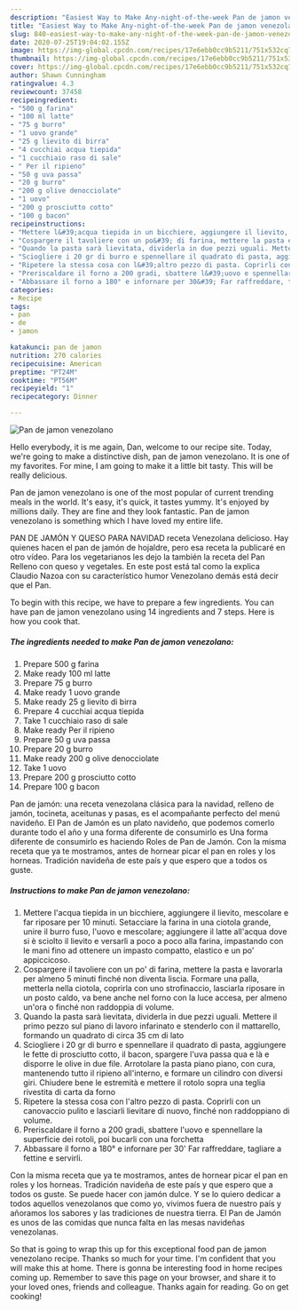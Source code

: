 ```yaml
---
description: "Easiest Way to Make Any-night-of-the-week Pan de jamon venezolano"
title: "Easiest Way to Make Any-night-of-the-week Pan de jamon venezolano"
slug: 840-easiest-way-to-make-any-night-of-the-week-pan-de-jamon-venezolano
date: 2020-07-25T19:04:02.155Z
image: https://img-global.cpcdn.com/recipes/17e6ebb0cc9b5211/751x532cq70/pan-de-jamon-venezolano-recipe-main-photo.jpg
thumbnail: https://img-global.cpcdn.com/recipes/17e6ebb0cc9b5211/751x532cq70/pan-de-jamon-venezolano-recipe-main-photo.jpg
cover: https://img-global.cpcdn.com/recipes/17e6ebb0cc9b5211/751x532cq70/pan-de-jamon-venezolano-recipe-main-photo.jpg
author: Shawn Cunningham
ratingvalue: 4.3
reviewcount: 37458
recipeingredient:
- "500 g farina"
- "100 ml latte"
- "75 g burro"
- "1 uovo grande"
- "25 g lievito di birra"
- "4 cucchiai acqua tiepida"
- "1 cucchiaio raso di sale"
- " Per il ripieno"
- "50 g uva passa"
- "20 g burro"
- "200 g olive denocciolate"
- "1 uovo"
- "200 g prosciutto cotto"
- "100 g bacon"
recipeinstructions:
- "Mettere l&#39;acqua tiepida in un bicchiere, aggiungere il lievito, mescolare e far riposare per 10 minuti. Setacciare la farina in una ciotola grande, unire il burro fuso, l&#39;uovo e mescolare; aggiungere il latte all&#39;acqua dove si è sciolto il lievito e versarli a poco a poco alla farina, impastando con le mani fino ad ottenere un impasto compatto, elastico e un po&#39; appiccicoso."
- "Cospargere il tavoliere con un po&#39; di farina, mettere la pasta e lavorarla per almeno 5 minuti finché non diventa liscia. Formare una palla, metterla nella ciotola, coprirla con uno strofinaccio, lasciarla riposare in un posto caldo, va bene anche nel forno con la luce accesa, per almeno un&#39;ora o finché non raddoppia di volume."
- "Quando la pasta sarà lievitata, dividerla in due pezzi uguali. Mettere il primo pezzo sul piano di lavoro infarinato e stenderlo con il mattarello, formando un quadrato di circa 35 cm di lato"
- "Sciogliere i 20 gr di burro e spennellare il quadrato di pasta, aggiungere le fette di prosciutto cotto, il bacon, spargere l&#39;uva passa qua e là e disporre le olive in due file. Arrotolare la pasta piano piano, con cura, mantenendo tutto il ripieno all&#39;interno, e formare un cilindro con diversi giri. Chiudere bene le estremità e mettere il rotolo sopra una teglia rivestita di carta da forno"
- "Ripetere la stessa cosa con l&#39;altro pezzo di pasta. Coprirli con un canovaccio pulito e lasciarli lievitare di nuovo, finché non raddoppiano di volume."
- "Preriscaldare il forno a 200 gradi, sbattere l&#39;uovo e spennellare la superficie dei rotoli, poi bucarli con una forchetta"
- "Abbassare il forno a 180° e infornare per 30&#39; Far raffreddare, tagliare a fettine e servirli."
categories:
- Recipe
tags:
- pan
- de
- jamon

katakunci: pan de jamon 
nutrition: 270 calories
recipecuisine: American
preptime: "PT24M"
cooktime: "PT56M"
recipeyield: "1"
recipecategory: Dinner

---
```



![Pan de jamon venezolano](https://img-global.cpcdn.com/recipes/17e6ebb0cc9b5211/751x532cq70/pan-de-jamon-venezolano-recipe-main-photo.jpg)

Hello everybody, it is me again, Dan, welcome to our recipe site. Today, we're going to make a distinctive dish, pan de jamon venezolano. It is one of my favorites. For mine, I am going to make it a little bit tasty. This will be really delicious.

Pan de jamon venezolano is one of the most popular of current trending meals in the world. It's easy, it's quick, it tastes yummy. It's enjoyed by millions daily. They are fine and they look fantastic. Pan de jamon venezolano is something which I have loved my entire life.

PAN DE JAMÓN Y QUESO PARA NAVIDAD receta Venezolana delicioso. Hay quienes hacen el pan de jamón de hojaldre, pero esa receta la publicaré en otro vídeo. Para los vegetarianos les dejo la también la receta del Pan Relleno con queso y vegetales. En este post está tal como la explica Claudio Nazoa con su característico humor Venezolano demás está decir que el Pan.


To begin with this recipe, we have to prepare a few ingredients. You can have pan de jamon venezolano using 14 ingredients and 7 steps. Here is how you cook that.

<!--inarticleads1-->

##### The ingredients needed to make Pan de jamon venezolano:

1. Prepare 500 g farina
1. Make ready 100 ml latte
1. Prepare 75 g burro
1. Make ready 1 uovo grande
1. Make ready 25 g lievito di birra
1. Prepare 4 cucchiai acqua tiepida
1. Take 1 cucchiaio raso di sale
1. Make ready  Per il ripieno
1. Prepare 50 g uva passa
1. Prepare 20 g burro
1. Make ready 200 g olive denocciolate
1. Take 1 uovo
1. Prepare 200 g prosciutto cotto
1. Prepare 100 g bacon


Pan de jamón: una receta venezolana clásica para la navidad, relleno de jamón, tocineta, aceitunas y pasas, es el acompañante perfecto del menú navideño. El Pan de Jamón es un plato navideño, que podemos comerlo durante todo el año y una forma diferente de consumirlo es Una forma diferente de consumirlo es haciendo Roles de Pan de Jamón. Con la misma receta que ya te mostramos, antes de hornear picar el pan en roles y los horneas. Tradición navideña de este país y que espero que a todos os guste. 

<!--inarticleads2-->

##### Instructions to make Pan de jamon venezolano:

1. Mettere l&#39;acqua tiepida in un bicchiere, aggiungere il lievito, mescolare e far riposare per 10 minuti. Setacciare la farina in una ciotola grande, unire il burro fuso, l&#39;uovo e mescolare; aggiungere il latte all&#39;acqua dove si è sciolto il lievito e versarli a poco a poco alla farina, impastando con le mani fino ad ottenere un impasto compatto, elastico e un po&#39; appiccicoso.
1. Cospargere il tavoliere con un po&#39; di farina, mettere la pasta e lavorarla per almeno 5 minuti finché non diventa liscia. Formare una palla, metterla nella ciotola, coprirla con uno strofinaccio, lasciarla riposare in un posto caldo, va bene anche nel forno con la luce accesa, per almeno un&#39;ora o finché non raddoppia di volume.
1. Quando la pasta sarà lievitata, dividerla in due pezzi uguali. Mettere il primo pezzo sul piano di lavoro infarinato e stenderlo con il mattarello, formando un quadrato di circa 35 cm di lato
1. Sciogliere i 20 gr di burro e spennellare il quadrato di pasta, aggiungere le fette di prosciutto cotto, il bacon, spargere l&#39;uva passa qua e là e disporre le olive in due file. Arrotolare la pasta piano piano, con cura, mantenendo tutto il ripieno all&#39;interno, e formare un cilindro con diversi giri. Chiudere bene le estremità e mettere il rotolo sopra una teglia rivestita di carta da forno
1. Ripetere la stessa cosa con l&#39;altro pezzo di pasta. Coprirli con un canovaccio pulito e lasciarli lievitare di nuovo, finché non raddoppiano di volume.
1. Preriscaldare il forno a 200 gradi, sbattere l&#39;uovo e spennellare la superficie dei rotoli, poi bucarli con una forchetta
1. Abbassare il forno a 180° e infornare per 30&#39; Far raffreddare, tagliare a fettine e servirli.


Con la misma receta que ya te mostramos, antes de hornear picar el pan en roles y los horneas. Tradición navideña de este país y que espero que a todos os guste. Se puede hacer con jamón dulce. Y se lo quiero dedicar a todos aquellos venezolanos que como yo, vivimos fuera de nuestro país y añoramos los sabores y las tradiciones de nuestra tierra. El Pan de Jamón es unos de las comidas que nunca falta en las mesas navideñas venezolanas. 

So that is going to wrap this up for this exceptional food pan de jamon venezolano recipe. Thanks so much for your time. I'm confident that you will make this at home. There is gonna be interesting food in home recipes coming up. Remember to save this page on your browser, and share it to your loved ones, friends and colleague. Thanks again for reading. Go on get cooking!
